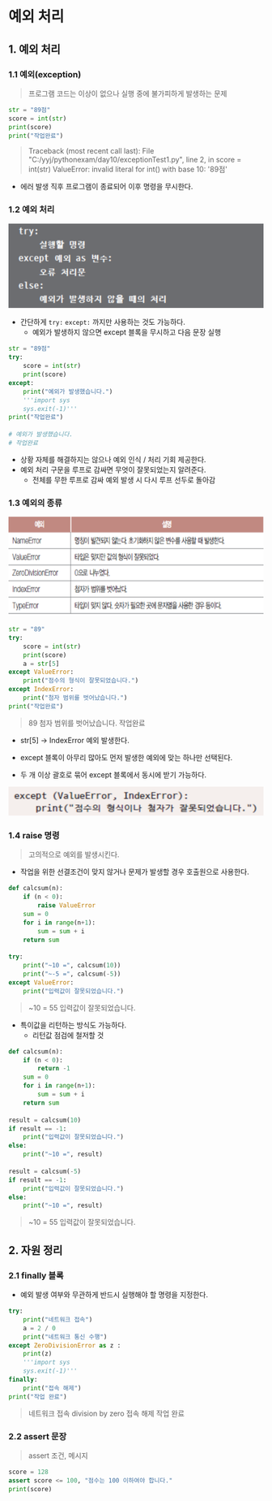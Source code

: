 # 예외 처리

## 1. 예외 처리

### 1.1 예외(exception)

> 프로그램 코드는 이상이 없으나 실행 중에 불가피하게 발생하는 문제

```python
str = "89점"
score = int(str)
print(score)
print("작업완료")
```

> Traceback (most recent call last):
>   File "C:/yyj/pythonexam/day10/exceptionTest1.py", line 2, in <module>
>     score = int(str)
> ValueError: invalid literal for int() with base 10: '89점'

* 에러 발생 직후 프로그램이 종료되어 이후 명령을 무시한다.



### 1.2 예외 처리

![image-20210715114155195](md-images/image-20210715114155195.png)

* 간단하게 `try:` `except:` 까지만 사용하는 것도 가능하다.
  * 예외가 발생하지 않으면 except 블록을 무시하고 다음 문장 실행

```python
str = "89점"
try:
    score = int(str)
    print(score)
except:
    print("예외가 발생했습니다.")
    '''import sys
    sys.exit(-1)'''
print("작업완료")

# 예외가 발생했습니다.
# 작업완료
```

* 상황 자체를 해결하지는 않으나 예외 인식 / 처리 기회 제공한다.
* 예외 처리 구문을 루프로 감싸면 무엇이 잘못되었는지 알려준다.
  * 전체를 무한 루프로 감싸 예외 발생 시 다시 루프 선두로 돌아감



### 1.3 예외의 종류

![image-20210715114510413](md-images/image-20210715114510413.png)

```python
str = "89"
try:
    score = int(str)
    print(score)
    a = str[5]
except ValueError:
    print("점수의 형식이 잘못되었습니다.")
except IndexError:
    print("첨자 범위를 벗어났습니다.")
print("작업완료")
```

>  89
> 첨자 범위를 벗어났습니다.
> 작업완료

* str[5] -> IndexError 예외 발생한다.
* except 블록이 아무리 많아도 먼저 발생한 예외에 맞는 하나만 선택된다.



* 두 개 이상 괄호로 묶어 except 블록에서 동시에 받기 가능하다.

![image-20210715114752607](md-images/image-20210715114752607.png)



### 1.4 raise 명령

> 고의적으로 예외를 발생시킨다.

* 작업을 위한 선결조건이 맞지 않거나 문제가 발생할 경우 호출원으로 사용한다.

```python
def calcsum(n):
    if (n < 0):
        raise ValueError
    sum = 0
    for i in range(n+1):
        sum = sum + i
    return sum

try:
    print("~10 =", calcsum(10))
    print("~-5 =", calcsum(-5))
except ValueError:
    print("입력값이 잘못되었습니다.")
```

> ~10 = 55
> 입력값이 잘못되었습니다.



* 특이값을 리턴하는 방식도 가능하다.
  * 리턴값 점검에 철저할 것

```python
def calcsum(n):
    if (n < 0):
        return -1
    sum = 0
    for i in range(n+1):
        sum = sum + i
    return sum

result = calcsum(10)
if result == -1:
    print("입력값이 잘못되었습니다.")
else:
    print("~10 =", result)

result = calcsum(-5)
if result == -1:
    print("입력값이 잘못되었습니다.")
else:
    print("~10 =", result)
```

> ~10 = 55
> 입력값이 잘못되었습니다.



## 2. 자원 정리

### 2.1 finally 블록

* 예외 발생 여부와 무관하게 반드시 실행해야 할 명령을 지정한다.

```python
try:
    print("네트워크 접속")
    a = 2 / 0
    print("네트워크 통신 수행")
except ZeroDivisionError as z :
    print(z)
    '''import sys
    sys.exit(-1)'''
finally:
    print("접속 해제")
print("작업 완료")
```

> 네트워크 접속
> division by zero
> 접속 해제
> 작업 완료



### 2.2 assert 문장

> assert 조건, 메시지

```python
score = 128
assert score <= 100, "점수는 100 이하여야 합니다."
print(score)
```


